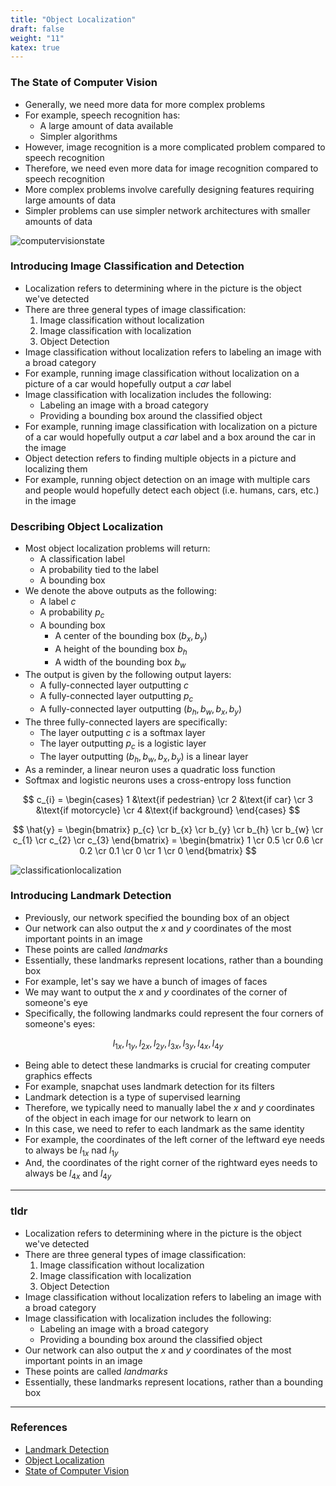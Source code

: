 ```yaml
---
title: "Object Localization"
draft: false
weight: "11"
katex: true
---
```


### The State of Computer Vision
- Generally, we need more data for more complex problems
- For example, speech recognition has:
	- A large amount of data available
	- Simpler algorithms
- However, image recognition is a more complicated problem compared to speech recognition
- Therefore, we need even more data for image recognition compared to speech recognition
- More complex problems involve carefully designing features requiring large amounts of data
- Simpler problems can use simpler network architectures with smaller amounts of data

![computervisionstate](/img/computer_vision.svg)

### Introducing Image Classification and Detection
- Localization refers to determining where in the picture is the object we've detected
- There are three general types of image classification:
	1. Image classification without localization
	2. Image classification with localization
	3. Object Detection
- Image classification without localization refers to labeling an image with a broad category
- For example, running image classification without localization on a picture of a car would hopefully output a *car* label
- Image classification with localization includes the following:
	- Labeling an image with a broad category
	- Providing a bounding box around the classified object
- For example, running image classification with localization on a picture of a car would hopefully output a *car* label and a box around the car in the image
- Object detection refers to finding multiple objects in a picture and localizing them
- For example, running object detection on an image with multiple cars and people would hopefully detect each object (i.e. humans, cars, etc.) in the image

### Describing Object Localization
- Most object localization problems will return:
	- A classification label
	- A probability tied to the label
	- A bounding box 
- We denote the above outputs as the following:
	- A label $c$
	- A probability $p_{c}$
	- A bounding box
		- A center of the bounding box $(b_{x}, b_{y})$
		- A height of the bounding box $b_{h}$
		- A width of the bounding box $b_{w}$
- The output is given by the following output layers:
	- A fully-connected layer outputting $c$
	- A fully-connected layer outputting $p_{c}$
	- A fully-connected layer outputting $(b_{h}, b_{w}, b_{x}, b_{y})$
- The three fully-connected layers are specifically:
	- The layer outputting $c$ is a softmax layer
	- The layer outputting $p_{c}$ is a logistic layer
	- The layer outputting $(b_{h}, b_{w}, b_{x}, b_{y})$ is a linear layer
- As a reminder, a linear neuron uses a quadratic loss function
- Softmax and logistic neurons uses a cross-entropy loss function

$$ c_{i} = \begin{cases} 1 &\text{if pedestrian} \cr 2 &\text{if car} \cr 3 &\text{if motorcycle} \cr 4 &\text{if background} \end{cases} $$

$$ \hat{y} = \begin{bmatrix} p_{c} \cr b_{x} \cr b_{y} \cr b_{h} \cr b_{w} \cr c_{1} \cr c_{2} \cr c_{3} \end{bmatrix} = \begin{bmatrix} 1 \cr 0.5 \cr 0.6 \cr 0.2 \cr 0.1 \cr 0 \cr 1 \cr 0 \end{bmatrix} $$

![classificationlocalization](/img/localization.svg)

### Introducing Landmark Detection
- Previously, our network specified the bounding box of an object
- Our network can also output the $x$ and $y$ coordinates of the most important points in an image
- These points are called *landmarks*
- Essentially, these landmarks represent locations, rather than a bounding box
- For example, let's say we have a bunch of images of faces
- We may want to output the $x$ and $y$ coordinates of the corner of someone's eye
- Specifically, the following landmarks could represent the four corners of someone's eyes:

$$ l_{1x}, l_{1y}, l_{2x}, l_{2y}, l_{3x}, l_{3y}, l_{4x}, l_{4y} $$

- Being able to detect these landmarks is crucial for creating computer graphics effects
- For example, snapchat uses landmark detection for its filters
- Landmark detection is a type of supervised learning
- Therefore, we typically need to manually label the $x$ and $y$ coordinates of the object in each image for our network to learn on
- In this case, we need to refer to each landmark as the same identity
- For example, the coordinates of the left corner of the leftward eye needs to always be $l_{1x}$ nad $l_{1y}$
- And, the coordinates of the right corner of the rightward eyes needs to always be $l_{4x}$ and $l_{4y}$

---

### tldr
- Localization refers to determining where in the picture is the object we've detected
- There are three general types of image classification:
	1. Image classification without localization
	2. Image classification with localization
	3. Object Detection
- Image classification without localization refers to labeling an image with a broad category
- Image classification with localization includes the following:
	- Labeling an image with a broad category
	- Providing a bounding box around the classified object
- Our network can also output the $x$ and $y$ coordinates of the most important points in an image
- These points are called *landmarks*
- Essentially, these landmarks represent locations, rather than a bounding box

---

### References
- [Landmark Detection](https://www.youtube.com/watch?v=rRB9iymNy1w&list=PLkDaE6sCZn6Gl29AoE31iwdVwSG-KnDzF&index=24)
- [Object Localization](https://www.youtube.com/watch?v=GSwYGkTfOKk&list=PLkDaE6sCZn6Gl29AoE31iwdVwSG-KnDzF&index=23)
- [State of Computer Vision](https://www.youtube.com/watch?v=c3zw6KI6dLc&list=PLkDaE6sCZn6Gl29AoE31iwdVwSG-KnDzF&index=22)
